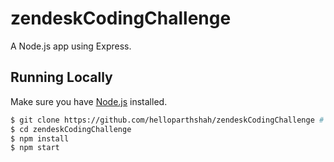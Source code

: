 # zendeskCodingChallenge
A Node.js app using Express.
## Running Locally

Make sure you have [Node.js](http://nodejs.org/) installed.

```sh
$ git clone https://github.com/helloparthshah/zendeskCodingChallenge # or clone your own fork
$ cd zendeskCodingChallenge
$ npm install
$ npm start
```
